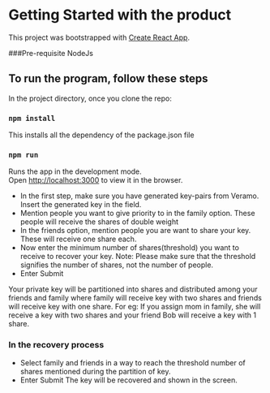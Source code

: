 # Getting Started with the product

This project was bootstrapped with [Create React App](https://github.com/facebook/create-react-app).

###Pre-requisite
NodeJs

## To run the program, follow these steps

In the project directory, once you clone the repo:

### `npm install`
This installs all the dependency of the package.json file

### `npm run`

Runs the app in the development mode.\
Open [http://localhost:3000](http://localhost:3000) to view it in the browser.

- In the first step, make sure you have generated key-pairs from Veramo. Insert the generated key in the field.
- Mention people you want to give priority to in the family option. These people will receive the shares of double weight
- In the friends option, mention people you are want to share your key. These will receive one share each.
- Now enter the minimum number of shares(threshold) you want to receive to recover your key.
Note: Please make sure that the threshold signifies the number of shares, not the number of people.
- Enter Submit 

 Your private key will be partitioned into shares and distributed among your friends and family where family will receive key with two shares and friends will receive key with one share. For eg: If you assign mom in family, she will receive a key with two shares and your friend Bob will receive a key with 1 share. 
 
### In the recovery process
 - Select family and friends in a way to reach the threshold number of shares mentioned during the partition of key.
 - Enter Submit
  The key will be recovered and shown in the screen.
 
 

